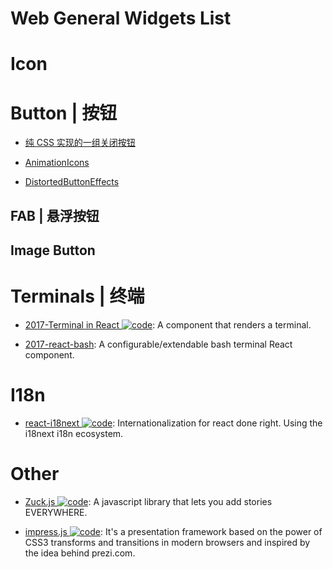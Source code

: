# Web General Widgets List

# Icon

# Button | 按钮

- [纯 CSS 实现的一组关闭按钮](http://www.html5tricks.com/demo/css3-close-button/index.html)

- [AnimationIcons](http://tympanus.net/codrops/2016/02/23/icon-animations-powered-by-mo-js/)

- [DistortedButtonEffects](http://tympanus.net/Development/DistortedButtonEffects/)

## FAB | 悬浮按钮

## Image Button

# Terminals | 终端

- [2017-Terminal in React ![code](https://martrix-usa.oss-accelerate.aliyuncs.com/logo/code.svg)](https://github.com/nitin42/terminal-in-react): A component that renders a terminal.

- [2017-react-bash](https://github.com/zackargyle/react-bash): A configurable/extendable bash terminal React component.

# I18n

- [react-i18next ![code](https://martrix-usa.oss-accelerate.aliyuncs.com/logo/code.svg)](https://github.com/i18next/react-i18next): Internationalization for react done right. Using the i18next i18n ecosystem.

# Other

- [Zuck.js ![code](https://martrix-usa.oss-accelerate.aliyuncs.com/logo/code.svg)](https://github.com/ramon82/zuck.js): A javascript library that lets you add stories EVERYWHERE.

- [impress.js ![code](https://martrix-usa.oss-accelerate.aliyuncs.com/logo/code.svg)](https://github.com/impress/impress.js/): It's a presentation framework based on the power of CSS3 transforms and transitions in modern browsers and inspired by the idea behind prezi.com.
